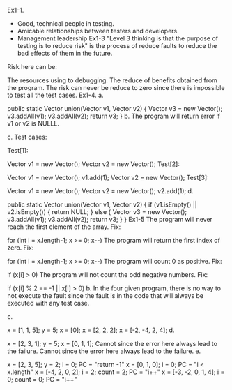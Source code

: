 Ex1-1.
- Good, technical people in testing.
- Amicable relationships between testers and developers.
- Management leadership
Ex1-3
"Level 3 thinking is that the purpose of testing is to reduce risk" is the process of reduce faults to reduce the bad effects of them in the future.

Risk here can be:

The resources using to debugging.
The reduce of benefits obtained from the program.
The risk can never be reduce to zero since there is impossible to test all the test cases.
Ex1-4.
a.

public static Vector union(Vector v1, Vector v2)
{
    Vector v3 = new Vector();
    v3.addAll(v1);
    v3.addAll(v2);
    return v3;
}
b. The program will return error if v1 or v2 is NULLL.

c. Test cases:

Test[1]:

Vector v1 = new Vector();
Vector v2 = new Vector();
Test[2]:

Vector v1 = new Vector();
v1.add(1);
Vector v2 = new Vector();
Test[3]:

Vector v1 = new Vector();
Vector v2 = new Vector();
v2.add(1);
d.

public static Vector union(Vector v1, Vector v2)
{
	if (v1.isEmpty() || v2.isEmpty()) {
		return NULL;
	} else {
   		Vector v3 = new Vector();
    	v3.addAll(v1);
    	v3.addAll(v2);
    	return v3;
	}
}
Ex1-5
The program will never reach the first element of the array. Fix:

 for (int i = x.length-1; x >= 0; x--)
The program will return the first index of zero. Fix:

 for (int i = x.length-1; x >= 0; x--)
The program will count 0 as positive. Fix:

 if (x[i] > 0)
The program will not count the odd negative numbers. Fix:

 if (x[i] % 2 == -1 || x[i] > 0)
b. In the four given program, there is no way to not execute the fault since the fault is in the code that will always be executed with any test case.

c.

x = [1, 1, 5]; y = 5;
x = [0];
x = [2, 2, 2];
x = [-2, -4, 2, 4];
d.

x = [2, 3, 1]; y = 5;
x = [0, 1, 1];
Cannot since the error here always lead to the failure.
Cannot since the error here always lead to the failure.
e.

x = [2, 3, 5]; y = 2; i = 0; PC = "return -1"
x = [0, 1, 0]; i = 0; PC = "i < x.length"
x = [-4, 2, 0, 2]; i = 2; count = 2; PC = "i++"
x = [-3, -2, 0, 1, 4]; i = 0; count = 0; PC = "i++"

